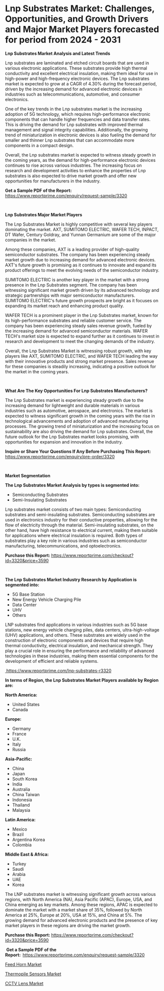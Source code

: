 <p><h1>Lnp Substrates Market: Challenges, Opportunities, and Growth Drivers and Major Market Players forecasted for period from 2024 - 2031</h1></p><p><strong>Lnp Substrates Market Analysis and Latest Trends</strong></p>
<p><p>Lnp substrates are laminated and etched circuit boards that are used in various electronic applications. These substrates provide high thermal conductivity and excellent electrical insulation, making them ideal for use in high-power and high-frequency electronic devices. The Lnp substrates market is expected to grow at a CAGR of 4.30% during the forecast period, driven by the increasing demand for advanced electronic devices in industries such as telecommunications, automotive, and consumer electronics.</p><p>One of the key trends in the Lnp substrates market is the increasing adoption of 5G technology, which requires high-performance electronic components that can handle higher frequencies and data transfer rates. This is driving the demand for Lnp substrates with improved thermal management and signal integrity capabilities. Additionally, the growing trend of miniaturization in electronic devices is also fueling the demand for smaller and thinner Lnp substrates that can accommodate more components in a compact design.</p><p>Overall, the Lnp substrates market is expected to witness steady growth in the coming years, as the demand for high-performance electronic devices continues to rise across various industries. The increasing focus on research and development activities to enhance the properties of Lnp substrates is also expected to drive market growth and offer new opportunities for manufacturers in the industry.</p></p>
<p><strong>Get a Sample PDF of the Report:&nbsp;</strong> <a href="https://www.reportprime.com/enquiry/request-sample/3320">https://www.reportprime.com/enquiry/request-sample/3320</a></p>
<p>&nbsp;</p>
<p><strong>Lnp Substrates Major Market Players</strong></p>
<p><p>The Lnp Substrates Market is highly competitive with several key players dominating the market. AXT, SUMITOMO ELECTRIC, WAFER TECH, INPACT, DT Wafer, Century Goldray, and Yunnan Germanium are some of the major companies in the market.</p><p>Among these companies, AXT is a leading provider of high-quality semiconductor substrates. The company has been experiencing steady market growth due to increasing demand for advanced electronic devices. AXT's future growth is promising as it continues to innovate and expand its product offerings to meet the evolving needs of the semiconductor industry.</p><p>SUMITOMO ELECTRIC is another key player in the market with a strong presence in the Lnp Substrates segment. The company has been witnessing significant market growth driven by its advanced technology and strategic partnerships with major semiconductor manufacturers. SUMITOMO ELECTRIC's future growth prospects are bright as it focuses on expanding its market reach and enhancing product quality.</p><p>WAFER TECH is a prominent player in the Lnp Substrates market, known for its high-performance substrates and reliable customer service. The company has been experiencing steady sales revenue growth, fueled by the increasing demand for advanced semiconductor materials. WAFER TECH's market size is expected to expand further as it continues to invest in research and development to meet the changing demands of the industry.</p><p>Overall, the Lnp Substrates Market is witnessing robust growth, with key players like AXT, SUMITOMO ELECTRIC, and WAFER TECH leading the way with their innovative products and strong market presence. Sales revenue for these companies is steadily increasing, indicating a positive outlook for the market in the coming years.</p></p>
<p>&nbsp;</p>
<p><strong>What Are The Key Opportunities For Lnp Substrates Manufacturers?</strong></p>
<p><p>The Lnp Substrates market is experiencing steady growth due to the increasing demand for lightweight and durable materials in various industries such as automotive, aerospace, and electronics. The market is expected to witness significant growth in the coming years with the rise in technological advancements and adoption of advanced manufacturing processes. The growing trend of miniaturization and the increasing focus on sustainability are also driving the demand for Lnp substrates. Overall, the future outlook for the Lnp Substrates market looks promising, with opportunities for expansion and innovation in the industry.</p></p>
<p><strong>Inquire or Share Your Questions If Any Before Purchasing This Report:</strong> <a href="https://www.reportprime.com/enquiry/pre-order/3320">https://www.reportprime.com/enquiry/pre-order/3320</a></p>
<p>&nbsp;</p>
<p><strong>Market Segmentation</strong></p>
<p><strong>The Lnp Substrates Market Analysis by types is segmented into:</strong></p>
<p><ul><li>Semiconducting Substrates</li><li>Semi-Insulating Substrates</li></ul></p>
<p><p>Lnp substrates market consists of two main types: Semiconducting substrates and semi-insulating substrates. Semiconducting substrates are used in electronics industry for their conductive properties, allowing for the flow of electricity through the material. Semi-insulating substrates, on the other hand, have high resistance to electrical current, making them suitable for applications where electrical insulation is required. Both types of substrates play a key role in various industries such as semiconductor manufacturing, telecommunications, and optoelectronics.</p></p>
<p><strong>Purchase this Report:&nbsp;</strong><a href="https://www.reportprime.com/checkout?id=3320&price=3590">https://www.reportprime.com/checkout?id=3320&price=3590</a></p>
<p>&nbsp;</p>
<p><strong>The Lnp Substrates Market Industry Research by Application is segmented into:</strong></p>
<p><ul><li>5G Base Station</li><li>New Energy Vehicle Charging Pile</li><li>Data Center</li><li>UHV</li><li>Others</li></ul></p>
<p><p>LNP substrates find applications in various industries such as 5G base stations, new energy vehicle charging piles, data centers, ultra-high-voltage (UHV) applications, and others. These substrates are widely used in the construction of electronic components and devices that require high thermal conductivity, electrical insulation, and mechanical strength. They play a crucial role in ensuring the performance and reliability of advanced technologies in these industries, making them essential components for the development of efficient and reliable systems.</p></p>
<p><a href="https://www.reportprime.com/lnp-substrates-r3320">&nbsp;https://www.reportprime.com/lnp-substrates-r3320</a></p>
<p><strong>In terms of Region, the Lnp Substrates Market Players available by Region are:</strong></p>
<p>
    <p> <strong> North America: </strong>
        <ul>
            <li>United States</li>
            <li>Canada</li>
        </ul>
        </p> 
    <p> <strong> Europe: </strong>
        <ul>
            <li>Germany</li>
            <li>France</li>
            <li>U.K.</li>
            <li>Italy</li>
            <li>Russia</li>
        </ul>
        </p> 
    <p> <strong> Asia-Pacific: </strong>
        <ul>
            <li>China</li>
            <li>Japan</li>
            <li>South Korea</li>
            <li>India</li>
            <li>Australia</li>
            <li>China Taiwan</li>
            <li>Indonesia</li>
            <li>Thailand</li>
            <li>Malaysia</li>
        </ul>
        </p> 
    <p> <strong> Latin America: </strong>
        <ul>
            <li>Mexico</li>
            <li>Brazil</li>
            <li>Argentina Korea</li>
            <li>Colombia</li>
        </ul>
        </p> 
    <p> <strong> Middle East & Africa: </strong>
        <ul>
            <li>Turkey</li>
            <li>Saudi</li>
            <li>Arabia</li>
            <li>UAE</li>
            <li>Korea</li>
        </ul>
    </p>
    </p>
<p><p>The LNP substrates market is witnessing significant growth across various regions, with North America (NA), Asia Pacific (APAC), Europe, USA, and China emerging as key markets. Among these regions, APAC is expected to dominate the market with a market share of 35%, followed by North America at 25%, Europe at 20%, USA at 15%, and China at 5%. The growing demand for advanced electronic products and the presence of key market players in these regions are driving the market growth.</p></p>
<p><strong>Purchase this Report: </strong><a href="https://www.reportprime.com/checkout?id=3320&price=3590">https://www.reportprime.com/checkout?id=3320&price=3590</a></p>
<p>&nbsp;<strong>Get a Sample PDF of the Report:&nbsp;&nbsp;</strong><a href="https://www.reportprime.com/enquiry/request-sample/3320">https://www.reportprime.com/enquiry/request-sample/3320</a></p>
<p><strong></strong></p>
<p><p><a href="https://github.com/mbisetmhermsr/Market-Research-Report-List-3/blob/main/feed-horn-market.md">Feed Horn Market</a></p><p><a href="https://github.com/elizabethdagraca/Market-Research-Report-List-4/blob/main/thermopile-sensors-market.md">Thermopile Sensors Market</a></p><p><a href="https://github.com/santosh758595/Market-Research-Report-List-6/blob/main/cctv-lens-market.md">CCTV Lens Market</a></p></p>